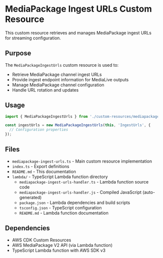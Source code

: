 # MediaPackage Ingest URLs Custom Resource

This custom resource retrieves and manages MediaPackage ingest URLs for streaming configuration.

## Purpose

The `MediaPackageIngestUrls` custom resource is used to:
- Retrieve MediaPackage channel ingest URLs
- Provide ingest endpoint information for MediaLive outputs
- Manage MediaPackage channel configuration
- Handle URL rotation and updates

## Usage

```typescript
import { MediaPackageIngestUrls } from './custom-resources/mediapackage-ingest-urls';

const ingestUrls = new MediaPackageIngestUrls(this, 'IngestUrls', {
  // Configuration properties
});
```

## Files

- `mediapackage-ingest-urls.ts` - Main custom resource implementation
- `index.ts` - Export definitions
- `README.md` - This documentation
- `lambda/` - TypeScript Lambda function directory
  - `mediapackage-ingest-urls-handler.ts` - Lambda function source code
  - `mediapackage-ingest-urls-handler.js` - Compiled JavaScript (auto-generated)
  - `package.json` - Lambda dependencies and build scripts
  - `tsconfig.json` - TypeScript configuration
  - `README.md` - Lambda function documentation

## Dependencies

- AWS CDK Custom Resources
- AWS MediaPackage V2 API (via Lambda function)
- TypeScript Lambda function with AWS SDK v3
